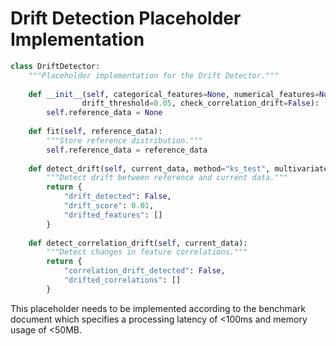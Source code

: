 
# Drift Detection Placeholder Implementation

```python
class DriftDetector:
    """Placeholder implementation for the Drift Detector."""
    
    def __init__(self, categorical_features=None, numerical_features=None, 
                drift_threshold=0.05, check_correlation_drift=False):
        self.reference_data = None
    
    def fit(self, reference_data):
        """Store reference distribution."""
        self.reference_data = reference_data
    
    def detect_drift(self, current_data, method="ks_test", multivariate=False):
        """Detect drift between reference and current data."""
        return {
            "drift_detected": False,
            "drift_score": 0.01,
            "drifted_features": []
        }
    
    def detect_correlation_drift(self, current_data):
        """Detect changes in feature correlations."""
        return {
            "correlation_drift_detected": False,
            "drifted_correlations": []
        }
```

This placeholder needs to be implemented according to the benchmark document
which specifies a processing latency of <100ms and memory usage of <50MB.
